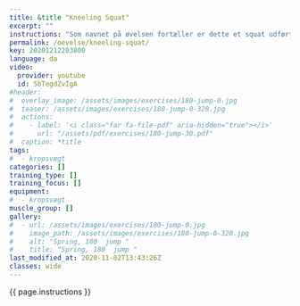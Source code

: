 ```yaml
---
title: &title "Kneeling Squat"
excerpt: ""
instructions: "Som navnet på øvelsen fortæller er dette et squat udført siddende på knæene. Formålet med øvelsen er at træne hofteekstensionen som i høj grad er den afsluttende del af squattet. Den primære muskel i øvelsen er derved balderne (gluteus maximus), men kræver som almindelig squat også core-kontrol og at lænden holdes stabil. Øvelsen udføres ved at man sætter et stativ i en tilstrækkelig lav position og placerer en pude eller anden form for skum til knæene. Man sætter sig herefter på knæene og løfter stangen ud af racket. Vægten sænkes herefter til balder og hæle mødes og hæves igen ved aktivt at presse hoften fremad. Dette kan dog for nogle skabe en ubehagelig følelse af at overstrække ankelleddet og man kan derfor med fordel hæve knæene ved at ligge en skive under skummet. Derved vil fødderne ikke blive presset i gulvet på samme måde i bundpositionen. Øvelsen er effektiv hvis man ikke er god til at bruge hoften aktivt i den øverste halvdel af squattet og man gerne vil have et alternativ til hip thrust."
permalink: /oevelse/kneeling-squat/
key: 20201212203800
language: da
video:
  provider: youtube
  id: SbTegdZvIgA
#header:
#  overlay_image: /assets/images/exercises/180-jump-0.jpg
#  teaser: /assets/images/exercises/180-jump-0-320.jpg
#  actions:
#    - label: '<i class="far fa-file-pdf" aria-hidden="true"></i>'
#      url: "/assets/pdf/exercises/180-jump-30.pdf"
#  caption: *title
tags:
#  - kropsvægt
categories: []
training_type: [] 
training_focus: []
equipment:
#  - kropsvægt
muscle_group: []
gallery:
#  - url: /assets/images/exercises/180-jump-0.jpg
#    image_path: /assets/images/exercises/180-jump-0-320.jpg
#    alt: "Spring, 180  jump "
#    title: "Spring, 180  jump "
last_modified_at: 2020-11-02T13:43:26Z
classes: wide
---
```


{{ page.instructions }}
